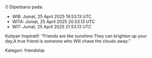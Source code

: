 ⏰ Diperbarui pada:
- WIB: Jumat, 25 April 2025 19.53.13 UTC
- WITA: Jumat, 25 April 2025 20.53.13 UTC
- WIT: Jumat, 25 April 2025 21.53.13 UTC

Kutipan Inspiratif:
"Friends are like sunshine They can brighten up your day,A true friend is someone who Will chase the clouds away."


Kategori: friendship

